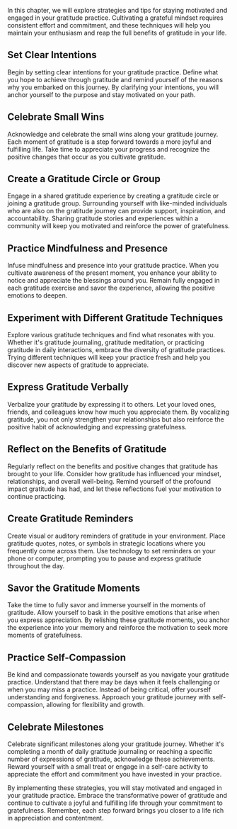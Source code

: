 
In this chapter, we will explore strategies and tips for staying motivated and engaged in your gratitude practice. Cultivating a grateful mindset requires consistent effort and commitment, and these techniques will help you maintain your enthusiasm and reap the full benefits of gratitude in your life.

**Set Clear Intentions**
------------------------

Begin by setting clear intentions for your gratitude practice. Define what you hope to achieve through gratitude and remind yourself of the reasons why you embarked on this journey. By clarifying your intentions, you will anchor yourself to the purpose and stay motivated on your path.

**Celebrate Small Wins**
------------------------

Acknowledge and celebrate the small wins along your gratitude journey. Each moment of gratitude is a step forward towards a more joyful and fulfilling life. Take time to appreciate your progress and recognize the positive changes that occur as you cultivate gratitude.

**Create a Gratitude Circle or Group**
--------------------------------------

Engage in a shared gratitude experience by creating a gratitude circle or joining a gratitude group. Surrounding yourself with like-minded individuals who are also on the gratitude journey can provide support, inspiration, and accountability. Sharing gratitude stories and experiences within a community will keep you motivated and reinforce the power of gratefulness.

**Practice Mindfulness and Presence**
-------------------------------------

Infuse mindfulness and presence into your gratitude practice. When you cultivate awareness of the present moment, you enhance your ability to notice and appreciate the blessings around you. Remain fully engaged in each gratitude exercise and savor the experience, allowing the positive emotions to deepen.

**Experiment with Different Gratitude Techniques**
--------------------------------------------------

Explore various gratitude techniques and find what resonates with you. Whether it's gratitude journaling, gratitude meditation, or practicing gratitude in daily interactions, embrace the diversity of gratitude practices. Trying different techniques will keep your practice fresh and help you discover new aspects of gratitude to appreciate.

**Express Gratitude Verbally**
------------------------------

Verbalize your gratitude by expressing it to others. Let your loved ones, friends, and colleagues know how much you appreciate them. By vocalizing gratitude, you not only strengthen your relationships but also reinforce the positive habit of acknowledging and expressing gratefulness.

**Reflect on the Benefits of Gratitude**
----------------------------------------

Regularly reflect on the benefits and positive changes that gratitude has brought to your life. Consider how gratitude has influenced your mindset, relationships, and overall well-being. Remind yourself of the profound impact gratitude has had, and let these reflections fuel your motivation to continue practicing.

**Create Gratitude Reminders**
------------------------------

Create visual or auditory reminders of gratitude in your environment. Place gratitude quotes, notes, or symbols in strategic locations where you frequently come across them. Use technology to set reminders on your phone or computer, prompting you to pause and express gratitude throughout the day.

**Savor the Gratitude Moments**
-------------------------------

Take the time to fully savor and immerse yourself in the moments of gratitude. Allow yourself to bask in the positive emotions that arise when you express appreciation. By relishing these gratitude moments, you anchor the experience into your memory and reinforce the motivation to seek more moments of gratefulness.

**Practice Self-Compassion**
----------------------------

Be kind and compassionate towards yourself as you navigate your gratitude practice. Understand that there may be days when it feels challenging or when you may miss a practice. Instead of being critical, offer yourself understanding and forgiveness. Approach your gratitude journey with self-compassion, allowing for flexibility and growth.

**Celebrate Milestones**
------------------------

Celebrate significant milestones along your gratitude journey. Whether it's completing a month of daily gratitude journaling or reaching a specific number of expressions of gratitude, acknowledge these achievements. Reward yourself with a small treat or engage in a self-care activity to appreciate the effort and commitment you have invested in your practice.

By implementing these strategies, you will stay motivated and engaged in your gratitude practice. Embrace the transformative power of gratitude and continue to cultivate a joyful and fulfilling life through your commitment to gratefulness. Remember, each step forward brings you closer to a life rich in appreciation and contentment.
